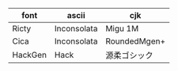 | font    | ascii       | cjk          |
| ------- | ----------- | ------------ |
| Ricty   | Inconsolata | Migu 1M      |
| Cica    | Inconsolata | RoundedMgen+ |
| HackGen | Hack        | 源柔ゴシック |
